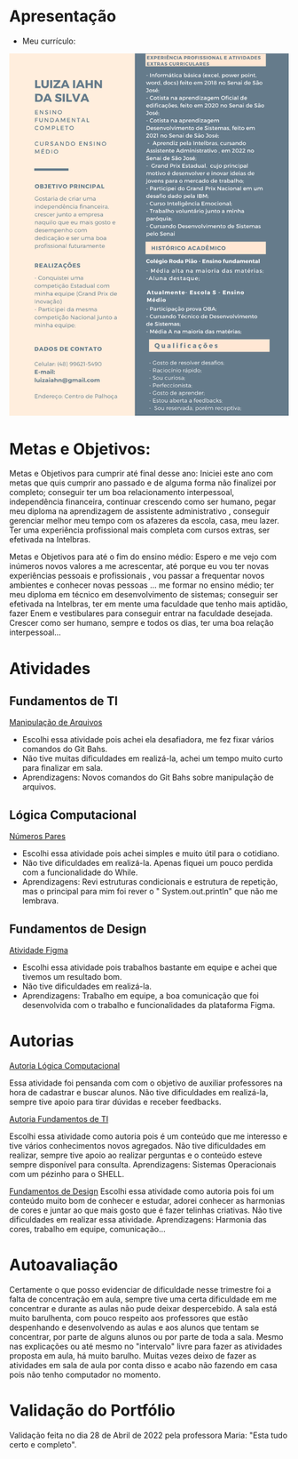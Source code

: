 # Apresentação 
- Meu currículo:


![Meu currículo](C%C3%B3pia%20de%20C%C3%B3pia%20de%20Curr%C3%ADculo%20(CV)%20-%20Silney%20de%20Aquino.png)


# Metas e Objetivos:

 Metas e Objetivos para cumprir até final desse ano:
Iniciei este ano com metas que quis cumprir ano passado e de alguma forma não finalizei por completo; conseguir ter um boa relacionamento interpessoal,  independência financeira,   continuar crescendo como ser humano, pegar meu diploma na aprendizagem de assistente administrativo , conseguir gerenciar melhor meu tempo com os afazeres da escola, casa, meu lazer. Ter uma experiência profissional mais completa com cursos extras, ser efetivada na Intelbras. 

Metas e Objetivos para até o fim do ensino médio:
Espero e me vejo com inúmeros novos valores a me acrescentar, até porque eu vou ter novas experiências pessoais e profissionais , vou passar a frequentar novos ambientes e conhecer novas pessoas ... me formar no ensino médio; ter meu diploma em técnico em desenvolvimento de sistemas; conseguir ser efetivada na Intelbras, ter em mente uma faculdade que tenho mais aptidão, fazer Enem e vestibulares para conseguir entrar na faculdade desejada.
	Crescer como ser humano, sempre e todos os dias, ter uma boa relação interpessoal...


# Atividades
<h2> Fundamentos de TI </h2>

 [Manipulação de Arquivos](https://github.com/luwzx/portfolio/blob/Portfolio/Fundamentos%20de%20TI/Luiza%20Silva%20-%20Atividade%20de%20fixa%C3%A7%C3%A3o%20manipula%C3%A7%C3%A3o%20de%20arquivos.pdf)
- Escolhi essa atividade pois achei ela desafiadora, me fez fixar vários comandos do Git Bahs. 
- Não tive muitas dificuldades em realizá-la, achei um tempo muito curto para finalizar em sala.
- Aprendizagens: Novos comandos do Git Bahs sobre manipulação de arquivos.

<h2> Lógica Computacional</h2>

[Números Pares](https://github.com/luwzx/portfolio/blob/Portfolio/L%C3%B3gicaComputacional/N%C3%BAmerosPares.java)
- Escolhi essa atividade pois achei simples e muito útil para o cotidiano.
- Não tive  dificuldades em realizá-la. Apenas fiquei um pouco perdida com a funcionalidade do While.
- Aprendizagens: Revi estruturas condicionais  e estrutura de repetição, mas o principal para mim foi rever o "	System.out.println" que não me lembrava.


<h2> Fundamentos de Design</h2>

[Atividade Figma](https://github.com/luwzx/portfolio/blob/Portfolio/Fundamentos%20de%20Design/Untitled_compressed.pdf)
- Escolhi essa atividade pois trabalhos bastante em equipe e achei que tivemos um resultado bom.
- Não tive  dificuldades em realizá-la. 
- Aprendizagens: Trabalho em equipe, a boa comunicação que foi desenvolvida com o trabalho e funcionalidades da plataforma Figma.


# Autorias

[Autoria Lógica Computacional](https://github.com/luwzx/portfolio/blob/Portfolio/L%C3%B3gicaComputacional/Autoria.java) 

Essa atividade foi pensanda com com o objetivo de auxiliar professores na hora de cadastrar e buscar alunos.
Não tive dificuldades em realizá-la, sempre tive apoio para tirar dúvidas e receber feedbacks.


[Autoria Fundamentos de TI](https://github.com/luwzx/portfolio/blob/Portfolio/Fundamentos%20de%20TI/Luiza%20Silva%20-%20Exerc%C3%ADcios%20de%20fixa%C3%A7%C3%A3o%20Sistemas%20Operacionais.pdf)

Escolhi essa atividade como autoria pois é um conteúdo que me interesso e tive vários conhecimentos novos agregados.
Não tive dificuldades em realizar, sempre tive apoio ao realizar perguntas e o conteúdo esteve sempre disponível para consulta.
Aprendizagens: Sistemas Operacionais com um pézinho para o SHELL. 


[Fundamentos de Design](https://github.com/luwzx/portfolio/blob/Portfolio/Fundamentos%20de%20Design/Untitled_compressed.pdf)
Escolhi essa atividade como autoria pois foi um conteúdo muito bom de conhecer e estudar, adorei conhecer as harmonias de cores e juntar ao que mais gosto que é fazer telinhas criativas.
Não tive dificuldades em realizar essa atividade.
Aprendizagens: Harmonia das cores, trabalho em equipe, comunicação...



# Autoavaliação 

Certamente o que posso evidenciar de dificuldade nesse trimestre foi a falta de concentração em aula, sempre tive uma certa dificuldade em me concentrar e durante as aulas não pude deixar despercebido. A sala está muito barulhenta, com pouco respeito aos professores que estão despenhando  e desenvolvendo as aulas e aos alunos que tentam se concentrar, por parte de alguns alunos ou por parte de toda a sala.
 Mesmo nas explicações ou até mesmo no "intervalo" livre para fazer as atividades proposta em aula, há muito barulho. Muitas vezes deixo de fazer as atividades em sala de aula por conta disso e acabo não fazendo em casa pois não tenho computador no momento.


# Validação do Portfólio

Validação feita no dia 28 de Abril de 2022 pela professora Maria: "Esta tudo certo e completo".
